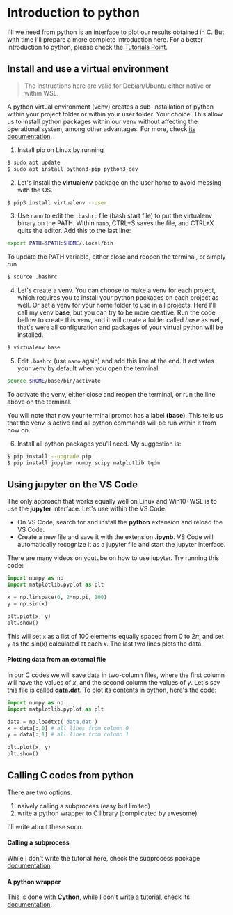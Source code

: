 # Introduction to python

I'll we need from python is an interface to plot our results obtained in C. But with time I'll prepare a more complete introduction here. For a better introduction to python, please check the [Tutorials Point](https://www.tutorialspoint.com/python/index.htm).

## Install and use a virtual environment

> The instructions here are valid for Debian/Ubuntu either native or within WSL.

A python virtual environment (venv) creates a sub-installation of python within your project folder or within your user folder. Your choice. This allow us to install python packages within our venv without affecting the operational system, among other advantages. For more, check [its documentation](https://virtualenv.pypa.io/en/latest/).

1. Install pip on Linux by running

```bash
$ sudo apt update
$ sudo apt install python3-pip python3-dev
```

2. Let's install the **virtualenv** package on the user home to avoid messing with the OS.

```bash
$ pip3 install virtualenv --user
```

3. Use `nano` to edit the `.bashrc` file (bash start file) to put the virtualenv binary on the PATH. Within `nano`, CTRL+S saves the file, and CTRL+X quits the editor. Add this to the last line:

```bash
export PATH=$PATH:$HOME/.local/bin
```

To update the PATH variable, either close and reopen the terminal, or simply run

```bash
$ source .bashrc
```

4. Let's create a venv. You can choose to make a venv for each project, which requires you to install your python packages on each project as well. Or set a venv for your home folder to use in all projects. Here I'll call my venv **base**, but you can try to be more creative. Run the code bellow to create this venv, and it will create a folder called *base* as well, that's were all configuration and packages of your virtual python will be installed.

```bash
$ virtualenv base
```

5. Edit `.bashrc` (use `nano` again) and add this line at the end. It activates your venv by default when you open the terminal.

```bash
source $HOME/base/bin/activate
```

To activate the venv, either close and reopen the terminal, or run the line above on the terminal.

You will note that now your terminal prompt has a label **(base)**. This tells us that the venv is active and all python commands will be run within it from now on.

6. Install all python packages you'll need. My suggestion is:

```bash
$ pip install --upgrade pip
$ pip install jupyter numpy scipy matplotlib tqdm
```

## Using jupyter on the VS Code

The only approach that works equally well on Linux and Win10+WSL is to use the **jupyter** interface. Let's use within the VS Code.

- On VS Code, search for and install the **python** extension and reload the VS Code.
- Create a new file and save it with the extension **.ipynb**. VS Code will automatically recognize it as a jupyter file and start the jupyter interface.

There are many videos on youtube on how to use jupyter. Try running this code:

```python
import numpy as np
import matplotlib.pyplot as plt

x = np.linspace(0, 2*np.pi, 100)
y = np.sin(x)

plt.plot(x, y)
plt.show()
```

This will set `x` as a list of 100 elements equally spaced from 0 to $`2\pi`$, and set `y` as the sin(x) calculated at each *x*. The last two lines plots the data.

#### Plotting data from an external file

In our C codes we will save data in two-column files, where the first column will have the values of *x*, and the second column the values of *y*. Let's say this file is called **data.dat**. To plot its contents in python, here's the code:

```python
import numpy as np
import matplotlib.pyplot as plt

data = np.loadtxt('data.dat')
x = data[:,0] # all lines from column 0
y = data[:,1] # all lines from column 1

plt.plot(x, y)
plt.show()
```

## Calling C codes from python

There are two options:

1. naively calling a subprocess (easy but limited)
2. write a python wrapper to C library (complicated by awesome)

I'll write about these soon.

#### Calling a subprocess

While I don't write the tutorial here, check the subprocess package [documentation](https://docs.python.org/3/library/subprocess.html).

#### A python wrapper

This is done with **Cython**, while I don't write a tutorial, check its [documentation](https://cython.org/).




